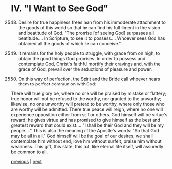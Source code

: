 # IV. "I Want to See God"

2548. Desire for true happiness frees man from his immoderate attachment to the goods of this world so that he can find his fulfillment in the vision and beatitude of God. "The promise [of seeing God] surpasses all beatitude.... In Scripture, to see is to possess.... Whoever sees God has obtained all the goods of which he can conceive."

2549. It remains for the holy people to struggle, with grace from on high, to obtain the good things God promises. In order to possess and contemplate God, Christ's faithful mortify their cravings and, with the grace of God, prevail over the seductions of pleasure and power.

2550. On this way of perfection, the Spirit and the Bride call whoever hears them to perfect communion with God:

There will true glory be, where no one will be praised by mistake or flattery; true honor will not be refused to the worthy, nor granted to the unworthy; likewise, no one unworthy will pretend to be worthy, where only those who are worthy will be admitted. There true peace will reign, where no one will experience opposition either from self or others. God himself will be virtue's reward; he gives virtue and has promised to give himself as the best and greatest reward that could exist.... "I shall be their God and they will be my people...." This is also the meaning of the Apostle's words: "So that God may be all in all." God himself will be the goal of our desires; we shall contemplate him without end, love him without surfeit, praise him without weariness. This gift, this state, this act, like eternal life itself, will assuredly be common to all.

[previous](https://github.com/Tenari/non-fiction/blob/master/catechism/__P8W.md) | [next](https://github.com/Tenari/non-fiction/blob/master/catechism/__P8Y.md)